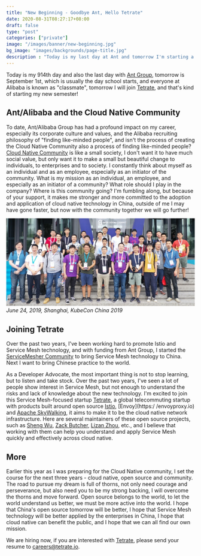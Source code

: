 ```yaml
---
title: "New Beginning - Goodbye Ant, Hello Tetrate"
date: 2020-08-31T08:27:17+08:00
draft: false
type: "post"
categories: ["private"]
image: "/images/banner/new-beginning.jpg"
bg_image: "images/backgrounds/page-title.jpg"
description : "Today is my last day at Ant and tomorrow I'm starting a new career at Tetrate."
---
```


Today is my 914th day and also the last day with [Ant Group](https://www.antgroup.com/), tomorrow is September 1st, which is usually the day school starts, and everyone at Alibaba is known as "classmate", tomorrow I will join [Tetrate]( https://tetrate.io), and that's kind of starting my new semester!

## Ant/Alibaba and the Cloud Native Community

To date, Ant/Alibaba Group has had a profound impact on my career, especially its corporate culture and values, and the Alibaba recruiting philosophy of "finding like-minded people", and isn't the process of creating the Cloud Native Community also a process of finding like-minded people? [Cloud Native Community](https://cloudnative.to) is like a small society, I don't want it to have much social value, but only want it to make a small but beautiful change to individuals, to enterprises and to society. I constantly think about myself as an individual and as an employee, especially as an initiator of the community. What is my mission as an individual, an employee, and especially as an initiator of a community? What role should I play in the company? Where is this community going? I'm fumbling along, but because of your support, it makes me stronger and more committed to the adoption and application of cloud native technology in China, outside of me I may have gone faster, but now with the community together we will go further!

![24 June 2019, Shanghai, KubeCon China 2019](20190624.jpg)
*June 24, 2019, Shanghai, KubeCon China 2019*

## Joining Tetrate

Over the past two years, I've been working hard to promote Istio and Service Mesh technology, and with funding from Ant Group, I started the [ServiceMesher Community](https://www.servicemesher.com) to bring Service Mesh technology to China. Next I want to bring Chinese practice to the world.

As a Developer Advocate, the most important thing is not to stop learning, but to listen and take stock. Over the past two years, I've seen a lot of people show interest in Service Mesh, but not enough to understand the risks and lack of knowledge about the new technology. I'm excited to join this Service Mesh-focused startup [Tetrate](https://tetrate.io), a global telecommuting startup with products built around open source [Istio](https://istio.io), [Envoy](https:/ /envoyproxy.io) and [Apache SkyWalking](https://skywalking.apache.org/), it aims to make it to be the cloud native network infrastructure. Here are several maintainers of these open source projects, such as [Sheng Wu](https://twitter.com/wusheng1108), [Zack Butcher](https://twitter.com/ZackButcher), [Lizan Zhou](https://twitter.com/zlizan), etc., and I believe that working with them can help you understand and apply Service Mesh quickly and effectively across cloud native.

## More

Earlier this year as I was preparing for the Cloud Native community, I set the course for the next three years - cloud native, open source and community. The road to pursue my dream is full of thorns, not only need courage and perseverance, but also need you to be my strong backing, I will overcome the thorns and move forward. Open source belongs to the world, to let the world understand us better, we must be more active into the world. I hope that China's open source tomorrow will be better, I hope that Service Mesh technology will be better applied by the enterprises in China, I hope that cloud native can benefit the public, and I hope that we can all find our own mission. 

We are hiring now, if you are interested with [Tetrate](/en/job/tetrate), please send your resume to [careers@tetrate.io](mailto:careers@tetrate.io).